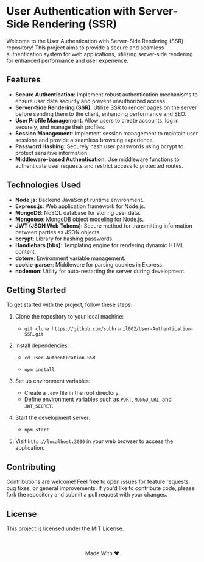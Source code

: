 # User Authentication with Server-Side Rendering (SSR)

Welcome to the User Authentication with Server-Side Rendering (SSR) repository! This project aims to provide a secure and seamless authentication system for web applications, utilizing server-side rendering for enhanced performance and user experience.

## Features

- **Secure Authentication**: Implement robust authentication mechanisms to ensure user data security and prevent unauthorized access.
- **Server-Side Rendering (SSR)**: Utilize SSR to render pages on the server before sending them to the client, enhancing performance and SEO.
- **User Profile Management**: Allow users to create accounts, log in securely, and manage their profiles.
- **Session Management**: Implement session management to maintain user sessions and provide a seamless browsing experience.
- **Password Hashing**: Securely hash user passwords using bcrypt to protect sensitive information.
- **Middleware-based Authentication**: Use middleware functions to authenticate user requests and restrict access to protected routes.

## Technologies Used

- **Node.js**: Backend JavaScript runtime environment.
- **Express.js**: Web application framework for Node.js.
- **MongoDB**: NoSQL database for storing user data.
- **Mongoose**: MongoDB object modeling for Node.js.
- **JWT (JSON Web Tokens)**: Secure method for transmitting information between parties as JSON objects.
- **bcrypt**: Library for hashing passwords.
- **Handlebars (hbs)**: Templating engine for rendering dynamic HTML content.
- **dotenv**: Environment variable management.
- **cookie-parser**: Middleware for parsing cookies in Express.
- **nodemon**: Utility for auto-restarting the server during development.

## Getting Started

To get started with the project, follow these steps:

1. Clone the repository to your local machine:

   - `git clone https://github.com/subhranil002/User-Authentication-SSR.git`

2. Install dependencies:

    - `cd User-Authentication-SSR`

    - `npm install`

3. Set up environment variables:
   
   - Create a `.env` file in the root directory.
   - Define environment variables such as `PORT`, `MONGO_URI`, and `JWT_SECRET`.

4. Start the development server:

   - `npm start`

5. Visit `http://localhost:3000` in your web browser to access the application.

## Contributing

Contributions are welcome! Feel free to open issues for feature requests, bug fixes, or general improvements. If you'd like to contribute code, please fork the repository and submit a pull request with your changes.

## License

This project is licensed under the [MIT License](https://github.com/subhranil002/User-Authentication-SSR?tab=MIT-1-ov-file).
<br/><br/><br/>
<p align="center">Made With ❤️</p>
